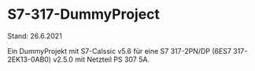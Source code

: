 # S7-317-DummyProject
Stand: 26.6.2021

Ein DummyProjekt mit S7-Calssic v5.6 für eine S7 317-2PN/DP (6ES7 317-2EK13-0AB0) v2.5.0 mit Netzteil PS 307 5A.